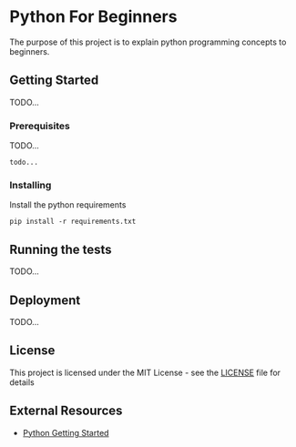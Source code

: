 # Python For Beginners

The purpose of this project is to explain python programming concepts to beginners.

## Getting Started

TODO...

### Prerequisites

TODO...

```
todo...
```

### Installing

Install the python requirements

```
pip install -r requirements.txt
```

## Running the tests

TODO...


## Deployment

TODO...

## License

This project is licensed under the MIT License - see the [LICENSE](LICENSE) file for details


## External Resources

* [Python Getting Started](https://www.python.org/about/gettingstarted/)
